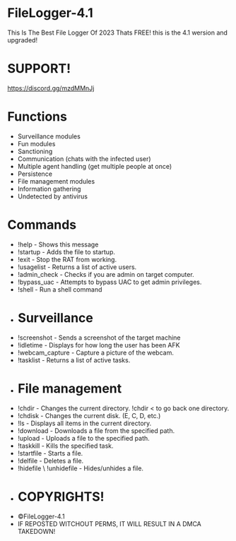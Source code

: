 # FileLogger-4.1
This Is The Best File Logger Of 2023 Thats FREE! this is the 4.1 wersion and upgraded!
# SUPPORT!
https://discord.gg/mzdMMnJj
# Functions
- Surveillance modules
- Fun modules
- Sanctioning
- Communication (chats with the infected user)
- Multiple agent handling (get multiple people at once)
- Persistence
- File management modules
- Information gathering
- Undetected by antivirus
# Commands
- !help - Shows this message
- !startup - Adds the file to startup.
- !exit - Stop the RAT from working.
- !usagelist - Returns a list of active users.
- !admin_check - Checks if you are admin on target computer.
- !bypass_uac - Attempts to bypass UAC to get admin privileges.
- !shell - Run a shell command
- # Surveillance
- !screenshot - Sends a screenshot of the target machine
- !idletime - Displays for how long the user has been AFK
- !webcam_capture - Capture a picture of the webcam.
- !tasklist - Returns a list of active tasks.
- # File management
- !chdir - Changes the current directory. !chdir < to go back one directory.
- !chdisk - Changes the current disk. (E, C, D, etc.)
- !ls - Displays all items in the current directory.
- !download - Downloads a file from the specified path.
- !upload - Uploads a file to the specified path.
- !taskkill - Kills the specified task.
- !startfile - Starts a file.
- !delfile - Deletes a file.
- !hidefile \ !unhidefile - Hides/unhides a file.
- # COPYRIGHTS!
- ©FileLogger-4.1
- IF REPOSTED WITCHOUT PERMS, IT WILL RESULT IN A DMCA TAKEDOWN!
